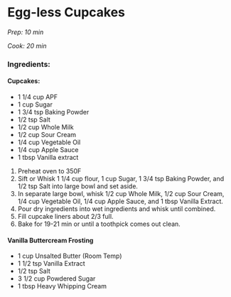 # Egg-less Cupcakes
*Prep: 10 min*

*Cook: 20 min*

### Ingredients:

#### Cupcakes:

+ 1 1/4 cup APF
+ 1 cup Sugar
+ 1 3/4 tsp Baking Powder
+ 1/2 tsp Salt
+ 1/2 cup Whole Milk
+ 1/2 cup Sour Cream
+ 1/4 cup Vegetable Oil
+ 1/4 cup Apple Sauce
+ 1 tbsp Vanilla extract

1. Preheat oven to 350F
2. Sift or Whisk 1 1/4 cup flour, 1 cup Sugar, 1 3/4 tsp Baking Powder, and 1/2 tsp Salt into large bowl and set aside.
3. In separate large bowl, whisk 1/2 cup Whole Milk, 1/2 cup Sour Cream, 1/4 cup Vegetable Oil, 1/4 cup Apple Sauce, and 1 tbsp Vanilla Extract.
4. Pour dry ingredients into wet ingredients and whisk until combined.
5. Fill cupcake liners about 2/3 full. 
6. Bake for 19-21 min or until a toothpick comes out clean.

#### Vanilla Buttercream Frosting

+ 1 cup Unsalted Butter (Room Temp)
+ 1 1/2 tsp Vanilla Extract
+ 1/2 tsp Salt
+ 3 1/2 cup Powdered Sugar
+ 1 tbsp Heavy Whipping Cream




